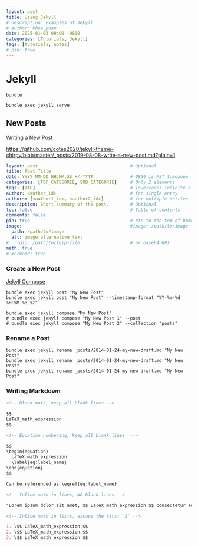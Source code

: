 ```yaml
---
layout: post
title: Using Jekyll
# description: Examples of Jekyll
# author: khoa_pham
date: 2025-01-03 09:00 -0800
categories: [Tutorials, Jekyll]
tags: [tutorials, notes]
# pin: true
---
```


# Jekyll

```terminal
bundle

bundle exec jekyll serve
```

## New Posts
[Writing a New Post](https://chirpy.cotes.page/posts/write-a-new-post/)

<https://github.com/cotes2020/jekyll-theme-chirpy/blob/master/_posts/2019-08-08-write-a-new-post.md?plain=1>


```yaml
layout: post                                   # Optional
title: Post Title
date: YYYY-MM-DD HH:MM:SS +/-TTTT              #-0800 is PST timezone
categories: [TOP_CATEGORIE, SUB_CATEGORIE]     # Only 2 elements
tags: [TAG]                                    # lowercase; infinite elements
author: <author_id>                            # for single entry
authors: [<author1_id>, <author2_id>]          # for multiple entries
description: Short summary of the post.        # Optional
toc: false                                     # Table of contents
comments: false
pin: true                                      # Pin to the top of homepage
image:                                         #image: /path/to/image
  path: /path/to/image
  alt: image alternative text
#   lqip: /path/to/lqip-file                   # or base64 URI
math: true
# mermaid: true
```

### Create a New Post
[Jekyll Compose](https://github.com/jekyll/jekyll-compose)


```console
bundle exec jekyll post "My New Post"
bundle exec jekyll post "My New Post" --timestamp-format "%Y-%m-%d %H:%M:%S %z"

bundle exec jekyll compose "My New Post"
# bundle exec jekyll compose "My New Post 1" --post
# bundle exec jekyll compose "My New Post 2" --collection "posts"
```

### Rename a Post
```console
bundle exec jekyll rename _posts/2014-01-24-my-new-draft.md "My New Post"
bundle exec jekyll rename _posts/2014-01-24-my-new-draft.md "My New Post"
bundle exec jekyll rename _posts/2014-01-24-my-new-draft.md "My New Post"
```

### Writing Markdown

```markdown
<!-- Block math, keep all blank lines -->

$$
LaTeX_math_expression
$$

<!-- Equation numbering, keep all blank lines  -->

$$
\begin{equation}
  LaTeX_math_expression
  \label{eq:label_name}
\end{equation}
$$

Can be referenced as \eqref{eq:label_name}.

<!-- Inline math in lines, NO blank lines -->

"Lorem ipsum dolor sit amet, $$ LaTeX_math_expression $$ consectetur adipiscing elit."

<!-- Inline math in lists, escape the first `$` -->

1. \$$ LaTeX_math_expression $$
2. \$$ LaTeX_math_expression $$
3. \$$ LaTeX_math_expression $$
```